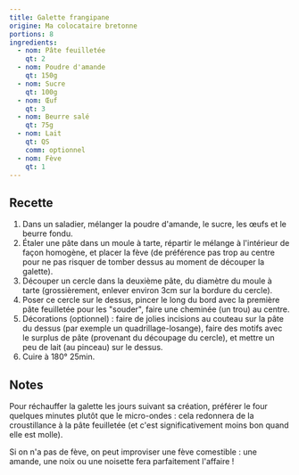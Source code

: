 ```yaml
---
title: Galette frangipane
origine: Ma colocataire bretonne
portions: 8
ingredients:
  - nom: Pâte feuilletée
    qt: 2
  - nom: Poudre d'amande
    qt: 150g
  - nom: Sucre
    qt: 100g
  - nom: Œuf
    qt: 3
  - nom: Beurre salé
    qt: 75g
  - nom: Lait
    qt: QS
    comm: optionnel
  - nom: Fève
    qt: 1
---
```


Recette
-------

1. Dans un saladier, mélanger la poudre d'amande, le sucre, les œufs et le beurre fondu.
2. Étaler une pâte dans un moule à tarte, répartir le mélange à l'intérieur de façon homogène, et placer la fève (de préférence pas trop au centre pour ne pas risquer de tomber dessus au moment de découper la galette).
3. Découper un cercle dans la deuxième pâte, du diamètre du moule à tarte (grossièrement, enlever environ 3cm sur la bordure du cercle).
4. Poser ce cercle sur le dessus, pincer le long du bord avec la première pâte feuilletée pour les "souder", faire une cheminée (un trou) au centre.
5. Décorations (optionnel) : faire de jolies incisions au couteau sur la pâte du dessus (par exemple un quadrillage-losange), faire des motifs avec le surplus de pâte (provenant du découpage du cercle), et mettre un peu de lait (au pinceau) sur le dessus.
6. Cuire à 180° 25min.

Notes
-----

Pour réchauffer la galette les jours suivant sa création, préférer le four quelques minutes plutôt que le micro-ondes : cela redonnera de la croustillance à la pâte feuilletée (et c'est significativement moins bon quand elle est molle).

Si on n'a pas de fève, on peut improviser une fève comestible : une amande, une noix ou une noisette fera parfaitement l'affaire !
